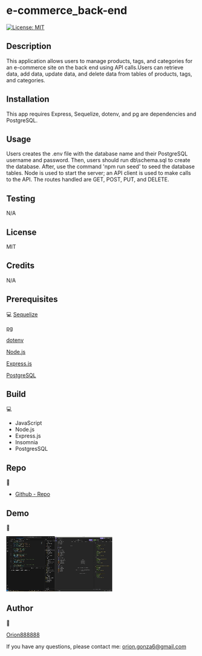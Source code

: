 # e-commerce_back-end
[![License: MIT](https://img.shields.io/badge/License-MIT-yellow.svg)](https://opensource.org/licenses/MIT)

## Description
This application allows users to manage products, tags, 
and categories for an e-commerce site on the back end using API calls.Users can retrieve data, add data, update data, and delete data from tables of products, tags, and categories. 

## Installation
This app requires  Express, Sequelize, dotenv, and pg are dependencies and PostgreSQL.

## Usage
Users creates the .env file with the database name and their PostgreSQL username and password. Then, users should run db\schema.sql to create the database. After, use the command 'npm run seed' to seed the database tables. Node is used to start the server; an API client is used to make calls to the API. The routes handled are GET, POST, PUT, and DELETE.  

## Testing
N/A

## License 
MIT

## Credits
N/A

## Prerequisites 
💻 
[Sequelize](https://sequelize.org/)

[pg](https://www.npmjs.com/package/pg)

[dotenv](https://www.npmjs.com/package/dotenv)

[Node.js](https://nodejs.org/en)

[Express.js](https://expressjs.com/)

[PostgreSQL](https://www.postgresql.org/)

## Build 
💻 
- JavaScript
- Node.js
- Express.js
- Insomnia
- PostgresSQL

## Repo 
🚀 

- [Github - Repo](https://github.com/Orion888888/e-commerce_back-end.git)


## Demo 
🚀 

![Deployed - Site](/media/e-commerce_back-end_DEMO.gif)


## Author 
🙇

[Orion888888](https://github.com/Orion888888)

If you have any questions, please contact me: orion.gonza6@gmail.com